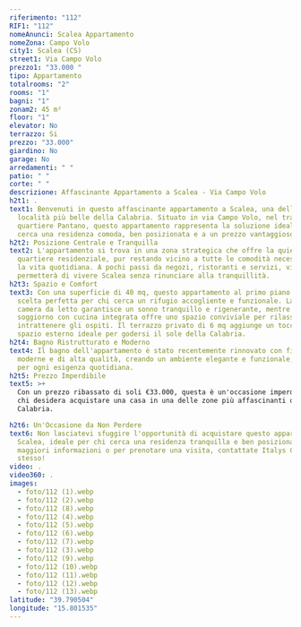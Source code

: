 ```yaml
---
riferimento: "112"
RIF1: "112"
nomeAnunci: Scalea Appartamento
nomeZona: Campo Volo
city1: Scalea (CS)
street1: Via Campo Volo
prezzo1: "33.000 "
tipo: Appartamento
totalrooms: "2"
rooms: "1"
bagni: "1"
zonam2: 45 m²
floor: "1"
elevator: No
terrazzo: Si
prezzo: "33.000"
giardino: No
garage: No
arredamenti: " "
patio: " "
corte: " "
descrizione: Affascinante Appartamento a Scalea - Via Campo Volo
h2t1: .
text1: Benvenuti in questo affascinante appartamento a Scalea, una delle
  località più belle della Calabria. Situato in via Campo Volo, nel tranquillo
  quartiere Pantano, questo appartamento rappresenta la soluzione ideale per chi
  cerca una residenza comoda, ben posizionata e a un prezzo vantaggioso.
h2t2: Posizione Centrale e Tranquilla
text2: L'appartamento si trova in una zona strategica che offre la quiete di un
  quartiere residenziale, pur restando vicino a tutte le comodità necessarie per
  la vita quotidiana. A pochi passi da negozi, ristoranti e servizi, vi
  permetterà di vivere Scalea senza rinunciare alla tranquillità.
h2t3: Spazio e Comfort
text3: Con una superficie di 40 mq, questo appartamento al primo piano è la
  scelta perfetta per chi cerca un rifugio accogliente e funzionale. La grande
  camera da letto garantisce un sonno tranquillo e rigenerante, mentre il
  soggiorno con cucina integrata offre uno spazio conviviale per rilassarsi o
  intrattenere gli ospiti. Il terrazzo privato di 6 mq aggiunge un tocco di
  spazio esterno ideale per godersi il sole della Calabria.
h2t4: Bagno Ristrutturato e Moderno
text4: Il bagno dell'appartamento è stato recentemente rinnovato con finiture
  moderne e di alta qualità, creando un ambiente elegante e funzionale, perfetto
  per ogni esigenza quotidiana.
h2t5: Prezzo Imperdibile
text5: >+
  Con un prezzo ribassato di soli €33.000, questa è un'occasione imperdibile per
  chi desidera acquistare una casa in una delle zone più affascinanti della
  Calabria.

h2t6: Un'Occasione da Non Perdere
text6: Non lasciatevi sfuggire l'opportunità di acquistare questo appartamento a
  Scalea, ideale per chi cerca una residenza tranquilla e ben posizionata. Per
  maggiori informazioni o per prenotare una visita, contattate Italys Casa oggi
  stesso!
video: .
video360: .
images:
  - foto/112 (1).webp
  - foto/112 (2).webp
  - foto/112 (8).webp
  - foto/112 (4).webp
  - foto/112 (5).webp
  - foto/112 (6).webp
  - foto/112 (7).webp
  - foto/112 (3).webp
  - foto/112 (9).webp
  - foto/112 (10).webp
  - foto/112 (11).webp
  - foto/112 (12).webp
  - foto/112 (13).webp
latitude: "39.790504"
longitude: "15.801535"
---
```

